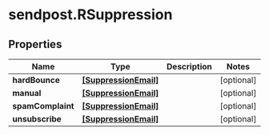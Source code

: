 # sendpost.RSuppression

## Properties

Name | Type | Description | Notes
------------ | ------------- | ------------- | -------------
**hardBounce** | [**[SuppressionEmail]**](SuppressionEmail.md) |  | [optional] 
**manual** | [**[SuppressionEmail]**](SuppressionEmail.md) |  | [optional] 
**spamComplaint** | [**[SuppressionEmail]**](SuppressionEmail.md) |  | [optional] 
**unsubscribe** | [**[SuppressionEmail]**](SuppressionEmail.md) |  | [optional] 


